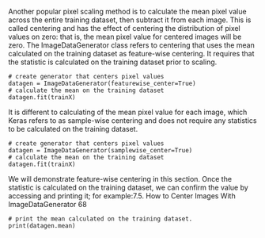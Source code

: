 
Another popular pixel scaling method is to calculate the mean pixel value across the entire
training dataset, then subtract it from each image. This is called centering and has the effect
of centering the distribution of pixel values on zero: that is, the mean pixel value for centered
images will be zero. The ImageDataGenerator class refers to centering that uses the mean
calculated on the training dataset as feature-wise centering. It requires that the statistic is
calculated on the training dataset prior to scaling.
```
# create generator that centers pixel values
datagen = ImageDataGenerator(featurewise_center=True)
# calculate the mean on the training dataset
datagen.fit(trainX)
```

It is different to calculating of the mean pixel value for each image, which Keras refers to
as sample-wise centering and does not require any statistics to be calculated on the training
dataset.

```
# create generator that centers pixel values
datagen = ImageDataGenerator(samplewise_center=True)
# calculate the mean on the training dataset
datagen.fit(trainX)
```


We will demonstrate feature-wise centering in this section. Once the statistic is calculated
on the training dataset, we can confirm the value by accessing and printing it; for example:7.5. How to Center Images With ImageDataGenerator 68
```
# print the mean calculated on the training dataset.
print(datagen.mean)
```
